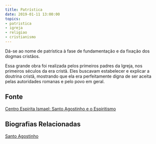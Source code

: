 ```yaml
---
title: Patrística
date: 2019-01-11 13:00:00
topics:
- patristica
- igreja
- religiao
- cristianismo
---
```


Dá-se ao nome de patrística à fase de fundamentação e da fixação dos dogmas
cristãos. 

Essa grande obra foi realizada pelos primeiros padres da Igreja, nos primeiros
séculos da era cristã. Eles buscavam estabelecer e explicar a doutrina cristã,
mostrando que ela era perfeitamente digna de ser aceita pelas autoridades
romanas e pelo povo em geral.

## Fonte
[Centro Espirita Ismael: Santo Agostinho e o Espiritismo](https://ceismael.com.br/filosofia/santo-agostinho-e-espiritismo.htm)

## Biografias Relacionadas
[Santo Agostinho](../bio/santo-agostinho)
